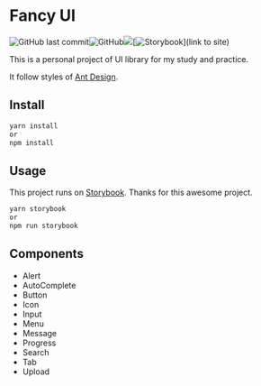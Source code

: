 # Fancy UI

![GitHub last commit](https://img.shields.io/github/last-commit/cbian03/fancyUI)![GitHub](https://img.shields.io/github/license/cbian03/fancyUI)![](https://img.shields.io/badge/TypeScript-blue)[![Storybook](https://cdn.jsdelivr.net/gh/storybookjs/brand@master/badge/badge-storybook.svg)](link to site)

This is a personal project of UI library for my study and practice.

It follow styles of [Ant Design](https://github.com/ant-design/ant-design). 

## Install

```bash
yarn install
or
npm install
```



## Usage

This project runs on [Storybook](https://github.com/storybookjs/storybook). Thanks for this awesome project.

```bash
yarn storybook
or
npm run storybook
```



## Components

* Alert
* AutoComplete
* Button
* Icon
* Input
* Menu
* Message
* Progress
* Search
* Tab
* Upload